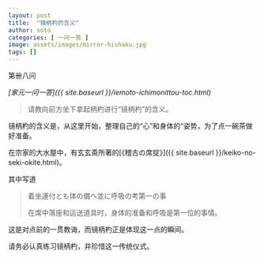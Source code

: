 ```yaml
---
layout: post
title:  "镜柄杓的含义"
author: soto
categories: [ 一问一答 ]
image: assets/images/mirror-hishaku.jpg
tags: []
---
```


第卌八问

*[家元一问一答]({{ site.baseurl }}/iemoto-ichimonittou-toc.html)*

> 请教向前方坐下拿起柄杓进行“镜柄杓”的含义。

镜柄杓的含义是，从这里开始，整理自己的“心”和身体的“姿势，为了点一碗茶做好准备。

在宗家的大水屋中，有玄玄斋所著的[《稽古の席掟》]({{ site.baseurl }}/keiko-no-seki-okite.html)。

其中写道

> 着坐運付とも体の備へ並に呼吸の考第一の事
>
> 在席中落座和运送道具时，身体的准备和呼吸是第一位的事情。

这是对点前的一贯教诲，而镜柄杓正是体现这一点的瞬间。

请务必认真练习镜柄杓，并珍惜这一传统仪式。

